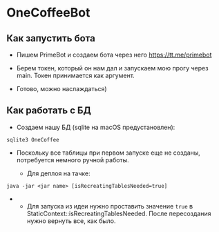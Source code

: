 <h1>OneCoffeeBot</h1>

<h2>Как запустить бота</h2>

- Пишем PrimeBot и создаем бота через него https://tt.me/primebot

- Берем токен, который он нам дал и запускаем мою прогу через main.
Токен принимается как аргумент.

- Готово, можно наслаждаться)

<h2>Как работать с БД</h2>

- Создаем нашу БД (sqlite на macOS предустановлен):

```
sqlite3 OneCoffee
```

- Поскольку все таблицы при первом запуске еще не созданы,
потребуется немного ручной работы.

  - Для деплоя на тачке:

```
java -jar <jar name> [isRecreatingTablesNeeded=true]
```

-
  - Для запуска из идеи нужно проставить значение `true` в StaticContext::isRecreatingTablesNeeded. 
После пересоздания нужно вернуть все, как было.
